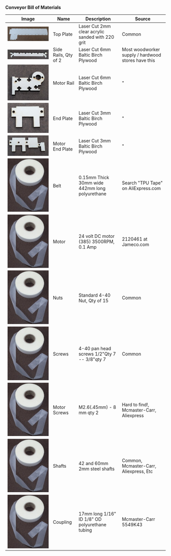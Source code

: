 **Conveyor Bill of Materials**

|Image | Name | Description | Source |
| --- | --- | --- | --- |
|![Top Plate](topPlate.jpg "Top Plate")|Top Plate|Laser Cut 2mm clear acrylic sanded with 220 grit| Common |
|![Side Rails](sideRail.jpg "Side Rails")|Side Rails, Qty of 2|Laser Cut 6mm Baltic Birch Plywood| Most woodworker supply / hardwood stores have this|
|![Motor Rail](motorRail.jpg "Motor Rail")|Motor Rail|Laser Cut 6mm Baltic Birch Plywood| " |
|![End Plate](endPlate.jpg "End Plate")|End Plate|Laser Cut 3mm Baltic Birch Plywood|"|
|![Motor End Plate](motorEndPlate.jpg "Motor End Plate")|Motor End Plate|Laser Cut 3mm Baltic Birch Plywood| "|
|![Belt](belt.jpg "Belt")|Belt|0.15mm Thick 30mm wide 442mm long polyurethane | Search "TPU Tape" on AliExpress.com |
|![Motor](belt.jpg "Motor")|Motor|24 volt DC motor (385) 3500RPM, 0.1 Amp | 2120461 at Jameco.com |
|![Nuts](belt.jpg "Nuts")|Nuts| Standard 4-40 Nut, Qty of 15 | Common |
|![Screws](belt.jpg "Screws")|Screws| 4-40 pan head screws 1/2"Qty 7 -- 3/8"qty 7 | Common |
|![Motor Strews](belt.jpg "Motor Screws")|Motor Screws| M2.6(.45mm) - 8 mm qty 2 | Hard to find!, Mcmaster-Carr, Aliexpress |
|![Shafts](belt.jpg "Shafts")|Shafts|42 and 60mm 2mm steel shafts | Common, Mcmaster-Carr, Aliexpress, Etc |
|![Coupling](belt.jpg "Coupling")|Coupling|17mm long 1/16" ID 1/8" OD polyurethane tubing  | Mcmaster-Carr 	5549K43 |











